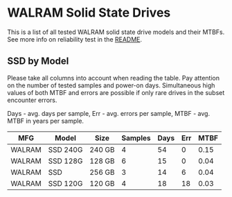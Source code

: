 WALRAM Solid State Drives
=========================

This is a list of all tested WALRAM solid state drive models and their MTBFs. See
more info on reliability test in the [README](https://github.com/linuxhw/SMART).

SSD by Model
------------

Please take all columns into account when reading the table. Pay attention on the
number of tested samples and power-on days. Simultaneous high values of both MTBF
and errors are possible if only rare drives in the subset encounter errors.

Days - avg. days per sample,
Err  - avg. errors per sample,
MTBF - avg. MTBF in years per sample.

| MFG       | Model              | Size   | Samples | Days  | Err   | MTBF |
|-----------|--------------------|--------|---------|-------|-------|------|
| WALRAM    | SSD 240G           | 240 GB | 4       | 54    | 0     | 0.15   |
| WALRAM    | SSD 128G           | 128 GB | 6       | 15    | 0     | 0.04   |
| WALRAM    | SSD                | 256 GB | 3       | 14    | 6     | 0.04   |
| WALRAM    | SSD 120G           | 120 GB | 4       | 18    | 18    | 0.03   |
